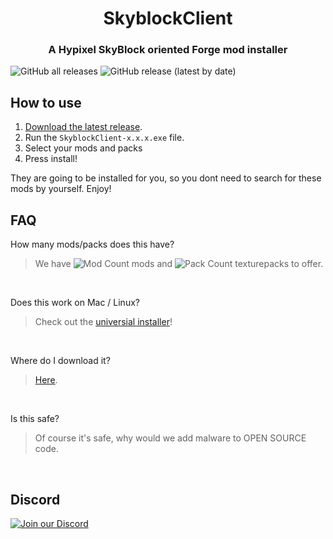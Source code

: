 <h1 align = "center">SkyblockClient</h1>
<h3 align = "center">A Hypixel SkyBlock oriented Forge mod installer</h3>

![GitHub all releases](https://img.shields.io/github/downloads/SkyblockClient/SkyblockClient/total?style=flat-square) ![GitHub release (latest by date)](https://img.shields.io/github/downloads/SkyblockClient/SkyblockClient/latest/total?style=flat-square)


## How to use
1. [Download the latest release](https://github.com/SkyblockClient/SkyblockClient/releases/latest).
2. Run the `SkyblockClient-x.x.x.exe` file.
3. Select your mods and packs
4. Press install!



They are going to be installed for you, so you dont need to search for these mods by yourself. Enjoy!





## FAQ

How many mods/packs does this have?

> We have ![Mod Count](https://img.shields.io/badge/-31-lightgrey?style=flat-square) mods and ![Pack Count](https://img.shields.io/badge/-20-lightgrey?style=flat-square) texturepacks to offer.
<br/>

Does this work on Mac / Linux?

> Check out the [universial installer](https://github.com/SkyblockClient/Skyclient-installer-Java/releases/latest)!
<br/>



Where do I download it?

> [Here](https://github.com/SkyblockClient/SkyblockClient/releases/latest).
<br/>



Is this safe?

> Of course it's safe, why would we add malware to OPEN SOURCE code.
<br/>

## Discord

<a href="https://discord.gg/VH6fdBYzQQ"><img src="https://discordapp.com/api/guilds/780181693100982273/widget.png?style=banner2" alt="Join our Discord"/></a>

